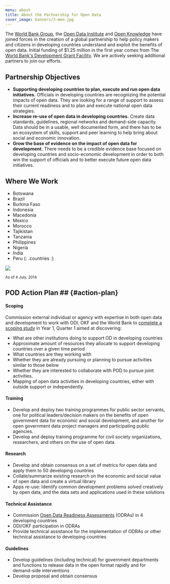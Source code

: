 ```yaml
---
menu: about
title: About the Partnership for Open Data
cover_image: banners/3-men.jpg
---
```


The [World Bank Group](http://www.worldbank.org/en/about/what-we-do),
the [Open Data Institute](http://theodi.org/about-us) and 
[Open Knowledge](https://okfn.org/about)
have joined forces in the creation of a global
partnership to help policy makers and citizens in developing countries understand and exploit the benefits of open data.
Initial funding of $1.25 million in the first year comes from The [World Bank's Development Grant Facility](http://go.worldbank.org/YV02K4PFI0). We are
actively seeking additional partners to join our efforts.

## Partnership Objectives

* **Supporting developing countries to plan, execute and run open data initiatives.** Officials in developing countries are
recognizing the potential impacts of open data. They are looking for a range of support to assess their current
readiness and to plan and execute national open data strategies.
* **Increase re-use of open data in developing countries.** Create data standards, guidelines, regional networks and
demand-side capacity. Data should be in a usable, well documented form, and there has to be an ecosystem of skills,
support and peer learning to help bring about social and economic innovation.
* **Grow the base of evidence on the impact of open data for development.** There needs to be a credible evidence base focused
on developing countries and socio-economic development in order to both win the support of officials and to better
execute future open data initiatives.

## Where We Work ##


* Botswana
* Brazil
* Burkina Faso
* Indonesia
* Macedonia
* Mexico
* Morocco
* Tajikistan
* Tanzania
* Philippines
* Nigeria
* India
* Peru
{: .countries :}

<img class="country-map" src="{{ site.url }}/images/country-map.png"/>

<small>As of 4 July, 2014</small>

## POD Action Plan ## {#action-plan}

#### Scoping

Commission external individual or agency with expertise in both open data and
development to work with ODI, OKF and the World Bank to [complete a scoping study](resources.html#scoping-study)
in Year 1, Quarter 1 aimed at discovering:

* What are other institutions doing to support OD in developing countries
* Approximate amount of resources they allocate to support developing countries over a given time period
* What countries are they working with
* Whether they are already pursuing or planning to pursue activities similar to those below
* Whether they are interested to collaborate with POD to pursue joint activities.
* Mapping of open data activities in developing countries, either with outside support or independently.

#### Training

* Develop and deploy two training programmes for public sector servants, one for political leaders/decision makers on the
benefits of open government data for economic and social development, and another for open government data project
managers and participating public agencies.
* Develop and deploy training programme for civil society organizations, researchers, and others on the use of open data.

#### Research

* Develop and obtain consensus on a set of metrics for open data and apply them to 50 developing countries
* Collate/summarize existing research on the economic and social value of open data and create a virtual library
* Apps re-use: Identify common development problems solved creatively by open data, and the data sets and applications
used in these solutions

#### Technical Assistance

* Commission [Open Data Readiness
Assessments](http://data.worldbank.org/about/open-government-data-toolkit/readiness-assessment-tool) (ODRAs) in 4 developing countries
* ODI/OKF participation in ODRAs
* Provide technical assistance for the implementation of ODRAs or other technical assistance to developing countries

#### Guidelines

* Develop guidelines (including technical) for government departments and functions to release data in the open format
rapidly and for demand-side interventions
* Develop proposal and obtain consensus
